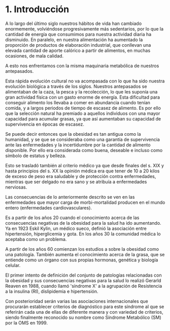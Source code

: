 # 1. Introducción

A lo largo del último siglo nuestros hábitos de vida han cambiado enormemente, volviéndose progresivamente más sedentarios, por lo que la cantidad de energía que consumimos para nuestra actividad diaria ha disminuido. En paralelo, en nuestra alimentación ha aumentado la proporción de productos de elaboración industrial, que conllevan una elevada cantidad de aporte calórico a partir de alimentos, en muchas ocasiones, de mala calidad. 

A esto nos enfrentamos con la misma maquinaria metabólica de nuestros antepasados. 

Esta rápida evolución cultural no va acompasada con lo que ha sido nuestra evolución biológica a través de los siglos. Nuestros antepasados se alimentaban de la caza, la pesca y la recolección, lo que les suponía una gran actividad física con un gasto enorme de energía. Esta dificultad para conseguir alimento los llevaba a comer en abundancia cuando tenían comida, y a largos periodos de tiempo de escasez de alimento. Es por ello que la selección natural ha premiado a aquellos individuos con una mayor capacidad para acumular grasas, ya que así aumentaban su capacidad de supervivencia en épocas de escasez. 

Se puede decir entonces que la obesidad es tan antigua como la humanidad, y se que se consideraba como una garantía de supervivencia ante las enfermedades y la incertidumbre por la cantidad de alimento disponible. Por ello era considerada como buena, deseable e incluso como símbolo de estatus y belleza. 

Esto se trasladó también al criterio médico ya que desde finales del s. XIX y hasta principios del s. XX la opinión médica era que tener de 10 a 20 kilos de exceso de peso era saludable y de protección contra enfermedades, mientras que ser delgado no era sano y se atribuía a enfermedades nerviosas. 

Las consecuencias de lo anteriormente descrito se ven en las enfermedades que mayor carga de morbi-mortalidad producen en el mundo entero (enfermedades cardiovasculares). 

Es a partir de los años 20 cuando el conocimiento acerca de las consecuencias negativas de la obesidad para la salud ha ido aumentando. Ya en 1923 Eskil Kylin, un médico sueco, definió la asociación entre hipertensión, hiperglicemia y gota. En los años 30 la comunidad médica lo aceptaba como un problema. 

A partir de los años 60 comienzan los estudios a sobre la obesidad como una patología. También aumenta el conocimiento acerca de la grasa, que se entiende como un órgano con sus propias hormonas, genética y biología celular. 

El primer intento de definición del conjunto de patologías relacionadas con la obesidad y sus consecuencias negativas para la salud lo realizó Gerarld Reaven en 1988, cuando llamó 'síndrome X' a la agrupación de Resistencia a la insulina (RI), dislipidemia e hipertensión. 

Con posterioridad serán varias las asociaciones internacionales que procurarán establecer criterios de diagnóstico para este síndrome al que se referirán cada una de ellas de diferente manera y con variedad de criterios, siendo finalmente reconocido su nombre como Síndrome Metabólico (SM) por la OMS en 1999.
